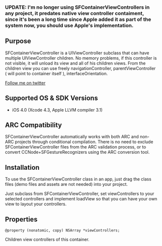 ### UPDATE: I'm no longer using SFContainerViewControllers in any project, it predates native view controller contaiment, since it's been a long time since Apple added it as part of the system now, you should use Apple's implementation.

Purpose
--------------

SFContainerViewController is a UIViewController subclass that can have multiple UIViewController children. No memory problems, if this controller is not visible, it will unload its view and all of his children views.
From the children view you can use freely navigationController, parentViewController ( will point to container itself ), interfaceOrientation.

[Follow me on twitter][1]

Supported OS & SDK Versions
-----------------------------

* iOS 4.0 (Xcode 4.3, Apple LLVM compiler 3.1)

ARC Compatibility
------------------

SFContainerViewController automatically works with both ARC and non-ARC projects through conditional compilation. There is no need to exclude SFContainerViewController files from the ARC validation process, or to convert CCNode+SFGestureRecognizers using the ARC conversion tool.

Installation
--------------

To use the SFContainerViewController class in an app, just drag the class files (demo files and assets are not needed) into your project.

Just subclass from SFContainerViewController, set viewControllers to your selected controllers and implement loadView so that you can have your own view to layout your controllers.

Properties
--------------

    @property (nonatomic, copy) NSArray *viewControllers;
Children view controllers of this container. 

  [1]: http://twitter.com/merowing_
